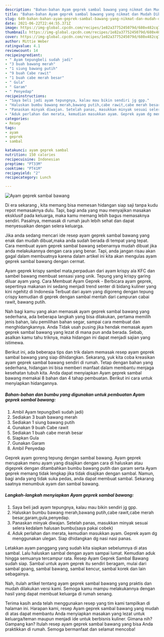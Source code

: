 ```yaml
---
description: "Bahan-bahan Ayam geprek sambal bawang yang nikmat dan Mudah Dibuat"
title: "Bahan-bahan Ayam geprek sambal bawang yang nikmat dan Mudah Dibuat"
slug: 649-bahan-bahan-ayam-geprek-sambal-bawang-yang-nikmat-dan-mudah-dibuat
date: 2021-06-22T22:44:55.371Z
image: https://img-global.cpcdn.com/recipes/1e82a3775245079d/680x482cq70/ayam-geprek-sambal-bawang-foto-resep-utama.jpg
thumbnail: https://img-global.cpcdn.com/recipes/1e82a3775245079d/680x482cq70/ayam-geprek-sambal-bawang-foto-resep-utama.jpg
cover: https://img-global.cpcdn.com/recipes/1e82a3775245079d/680x482cq70/ayam-geprek-sambal-bawang-foto-resep-utama.jpg
author: Mittie Weber
ratingvalue: 4.1
reviewcount: 14
recipeingredient:
- " Ayam tepungbeli sudah jadi"
- "3 buah bawang merah"
- "1 siung bawang putih"
- "9 buah Cabe rawit"
- "1 buah cabe merah besar"
- " Gula"
- " Garam"
- " Penyedap"
recipeinstructions:
- "Saya beli jadi ayam tepungnya, kalau mau bikin sendiri jg gpp."
- "Haluskan bumbu bawang merah,bawang putih,cabe rawit,cabe merah besar,garam,gula,penyedap."
- "Panaskan minyak diwajan. Setelah panas, masukkan minyak sesuai selera kedalam halusan bumbu(saya pakai cobek)"
- "Aduk perlahan dan merata, kemudian masukkan ayam. Geprek ayam dg menggunakan ulegan. Siap dhidangkan dg nasi nasi panas."
categories:
- Resep
tags:
- ayam
- geprek
- sambal

katakunci: ayam geprek sambal 
nutrition: 150 calories
recipecuisine: Indonesian
preptime: "PT33M"
cooktime: "PT41M"
recipeyield: "2"
recipecategory: Lunch

---
```



![Ayam geprek sambal bawang](https://img-global.cpcdn.com/recipes/1e82a3775245079d/680x482cq70/ayam-geprek-sambal-bawang-foto-resep-utama.jpg)

Di era  sekarang , kita memang bisa memesan hidangan siap saji tanpa kudu repot memasaknya dulu. Tapi, bagi anda yang mau menyajikan masakan eksklusif pada keluarga, maka kamu memang lebih bagus memasaknya sendiri. Pasalnya, memasak di rumah jauh lebih sehat dan dapat menyesuaikan dengan selera keluarga.

Jika anda sedang mencari ide resep ayam geprek sambal bawang yang enak dan mudah dibuat,maka anda sudah berada di tempat yang tepat. Cara membuat ayam geprek sambal bawang  sebenarnya mudah dibuat jika anda melakukannya dengan cara yang benar. Tapi, anda jangan risau akan gagal dalam membuatnya 
karena dalam artikel ini kita akan mengulas ayam geprek sambal bawang dengan cermat.  

Ayam geprek krispy sambel mata,perpaduan dari ayam krispy ala KFC dan sambel bawang membuat sensasi yang unik. Tepung yang krispy garing diluar ayam yang. Cara Membuat Ayam Geprek - Berbicara ayam geprek, sepertinya makanan ini sedang menjadi trend senter di bidang kuliner yang kini ngehitz di Indonesia Terbuat dari ayam yang digoreng dengan tepung crispy kemudian di geprek dengan sambal mentah dari campuran cabai rawit, bawang putih.

Nah bagi kamu yang akan memasak ayam geprek sambal bawang yang sederhana, ada beberapa langkah yang bisa dilakukan, pertama memilih jenis bahan, lalu pemilihan bahan segar, sampai cara membuat dan menghidangkannya. Anda Tidak usah pusing jika hendak memasak ayam geprek sambal bawang yang lezat di mana pun anda berada. Sebab, asalkan kamu  tahu triknya, maka hidangan ini dapat menjadi sajian yang istimewa.

Berikut ini, ada beberapa tips dan trik dalam memasak resep ayam geprek sambal bawang yang siap dihidangkan. Sekarang, yuk kita coba kreasikan ayam geprek sambal bawang sendiri di rumah. Tetap dengan bahan yang sederhana, hidangan ini bisa memberi manfaat dalam membantu menjaga kesehatan tubuh kita. Anda dapat menyiapkan Ayam geprek sambal bawang memakai 8 bahan dan 4 tahap pembuatan. Berikut ini cara untuk menyiapkan hidangannya.

<!--inarticleads1-->

##### Bahan-bahan dan bumbu yang digunakan untuk pembuatan Ayam geprek sambal bawang:

1. Ambil  Ayam tepung(beli sudah jadi)
1. Sediakan 3 buah bawang merah
1. Sediakan 1 siung bawang putih
1. Gunakan 9 buah Cabe rawit
1. Sediakan 1 buah cabe merah besar
1. Siapkan  Gula
1. Gunakan  Garam
1. Ambil  Penyedap


Geprek ayam goreng tepung dengan sambal bawang. Ayam geprek merupakan menu ayam yang disajikan dengan cara di haluskan atau digeprek dengan ditambahkan bumbu bawang putih dan garam serta Ayam geprek memang tidak lengkap jika tidak disajikan dengan sambal. Namun, bagi anda yang tidak suka pedas, anda dapat membuat sambal. Sekarang saatnya menumbuk ayam dan sambal bawang. 

<!--inarticleads2-->

##### Langkah-langkah menyiapkan Ayam geprek sambal bawang:

1. Saya beli jadi ayam tepungnya, kalau mau bikin sendiri jg gpp.
1. Haluskan bumbu bawang merah,bawang putih,cabe rawit,cabe merah besar,garam,gula,penyedap.
1. Panaskan minyak diwajan. Setelah panas, masukkan minyak sesuai selera kedalam halusan bumbu(saya pakai cobek)
1. Aduk perlahan dan merata, kemudian masukkan ayam. Geprek ayam dg menggunakan ulegan. Siap dhidangkan dg nasi nasi panas.


Letakkan ayam panggang yang sudah kita siapkan sebelumnya di atas sambal. Lalu haluskan sambal dengan ayam sampai lumat. Kemudian aduk hingga semuanya tercampur rata. Resep Ayam Geprek Sambal Bawang sudah siap. Sambal untuk ayam geprek itu sendiri beragam, mulai dari sambal goang, sambal bawang, sambal kencur, sambal korek dan lain sebagainya. 

Nah, itulah artikel tentang  ayam geprek sambal bawang  yang praktis dan mudah dilakukan versi kami. Semoga kamu mampu melakukannya dengan hasil yang dapat membuat keluarga di rumah senang. 

Terima kasih anda telah menggunakan resep yang tim kami tampilkan di halaman ini. Harapan kami, resep  Ayam geprek sambal bawang yang mudah di atas dapat membantu Anda menyiapkan masakan yang lezat untuk keluarga/teman maupun menjadi ide untuk berbisnis kuliner. Gimana nih? Gampang kan? Itulah resep ayam geprek sambal bawang yang bisa Anda praktikkan di rumah. Semoga bermanfaat dan selamat mencoba!

